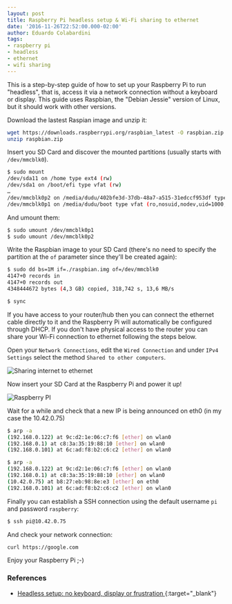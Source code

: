```yaml
---
layout: post
title: Raspberry Pi headless setup & Wi-Fi sharing to ethernet
date: '2016-11-26T22:52:00.000-02:00'
author: Eduardo Colabardini
tags:
- raspberry pi
- headless
- ethernet
- wifi sharing
---
```


This is a step-by-step guide of how to set up your Raspberry Pi to run "headless", that is, access it via a network connection without a keyboard or display. This guide uses Raspbian, the "Debian Jessie" version of Linux, but it should work with other versions.


Download the lastest Raspian image and unzip it:

~~~ bash
wget https://downloads.raspberrypi.org/raspbian_latest -O raspbian.zip
unzip raspbian.zip
~~~

Insert you SD Card and discover the mounted partitions (usually starts with ``/dev/mmcblk0``).

~~~ bash
$ sudo mount
/dev/sda11 on /home type ext4 (rw)
/dev/sda1 on /boot/efi type vfat (rw)
…
/dev/mmcblk0p2 on /media/dudu/402bfe3d-37db-48a7-a515-31edccf953df type ext4 (ro,nosuid,nodev,uhelper=udisks2)
/dev/mmcblk0p1 on /media/dudu/boot type vfat (ro,nosuid,nodev,uid=1000,gid=1000,shortname=mixed,dmask=0077,utf8=1,showexec,flush,uhelper=udisks2)
~~~

And umount them:

~~~ bash
$ sudo umount /dev/mmcblk0p1
$ sudo umount /dev/mmcblk0p2
~~~

Write the Raspbian image to your SD Card (there's no need to specify the partition at the ``of`` parameter since they'll be created again):

~~~ bash
$ sudo dd bs=1M if=./raspbian.img of=/dev/mmcblk0
4147+0 records in
4147+0 records out
4348444672 bytes (4,3 GB) copied, 318,742 s, 13,6 MB/s

$ sync
~~~

If you have access to your router/hub then you can connect the ethernet cable directly to it and the Raspberry Pi will automatically be configured through DHCP. If you don't have physical access to the router you can share your Wi-Fi connection to ethernet following the steps below.

Open your ``Network Connections``, edit the ``Wired Connection`` and under ``IPv4 Settings`` select the method ``Shared to other computers``.

![Sharing internet to ethernet](../../../../assets/2016-12-01_1.png) 

Now insert your SD Card at the Raspberry Pi and power it up!

![Raspberry PI](../../../../assets/2016-12-01_2.png "Raspberry Pi")

Wait for a while and check that a new IP is being announced on eth0 (in my case the 10.42.0.75)

~~~ bash
$ arp -a
(192.168.0.122) at 9c:d2:1e:06:c7:f6 [ether] on wlan0
(192.168.0.1) at c8:3a:35:19:88:10 [ether] on wlan0
(192.168.0.101) at 6c:ad:f8:b2:c6:c2 [ether] on wlan0

$ arp -a
(192.168.0.122) at 9c:d2:1e:06:c7:f6 [ether] on wlan0
(192.168.0.1) at c8:3a:35:19:88:10 [ether] on wlan0
(10.42.0.75) at b8:27:eb:98:8e:e3 [ether] on eth0
(192.168.0.101) at 6c:ad:f8:b2:c6:c2 [ether] on wlan0
~~~

Finally you can establish a SSH connection using the default username ``pi`` and password ``raspberry``:

~~~ bash
$ ssh pi@10.42.0.75
~~~

And check your network connection:

~~~ bash
curl https://google.com
~~~

Enjoy your Raspberry Pi ;-)

### References
* [Headless setup: no keyboard, display or frustration
](https://www.raspberrypi.org/forums/viewtopic.php?t=74176){:target="_blank"}